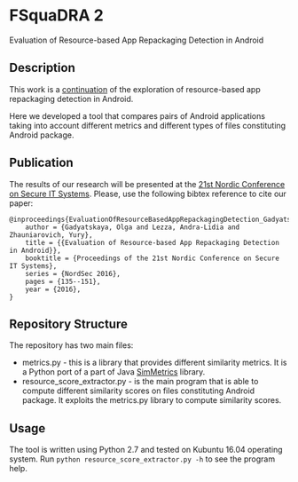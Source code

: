 # FSquaDRA 2 
Evaluation of Resource-based App Repackaging Detection in Android


## Description
This work is a [continuation](https://github.com/zyrikby/FSquaDRA) of the exploration of resource-based app repackaging detection in Android. 

Here we developed a tool that compares pairs of Android applications taking into account different metrics and different types of files constituting Android package.


## Publication
The results of our research will be presented at the [21st Nordic Conference on Secure IT Systems](http://nordsec.oulu.fi/). Please, use the following bibtex reference to cite our paper:
```
@inproceedings{EvaluationOfResourceBasedAppRepackagingDetection_Gadyatskaya2016,
    author = {Gadyatskaya, Olga and Lezza, Andra-Lidia and Zhauniarovich, Yury},
    title = {{Evaluation of Resource-based App Repackaging Detection in Android}},
    booktitle = {Proceedings of the 21st Nordic Conference on Secure IT Systems},
    series = {NordSec 2016},
    pages = {135--151},
    year = {2016},
}
```

## Repository Structure
The repository has two main files:
 * metrics.py - this is a library that provides different similarity metrics. It is a Python port of a part of Java [SimMetrics](https://github.com/Simmetrics/simmetrics) library.
 * resource_score_extractor.py - is the main program that is able to compute different similarity scores on files constituting Android package. It exploits the metrics.py library to compute similarity scores.  


## Usage
The tool is written using Python 2.7 and tested on Kubuntu 16.04 operating system. Run `python resource_score_extractor.py -h` to see the program help.
